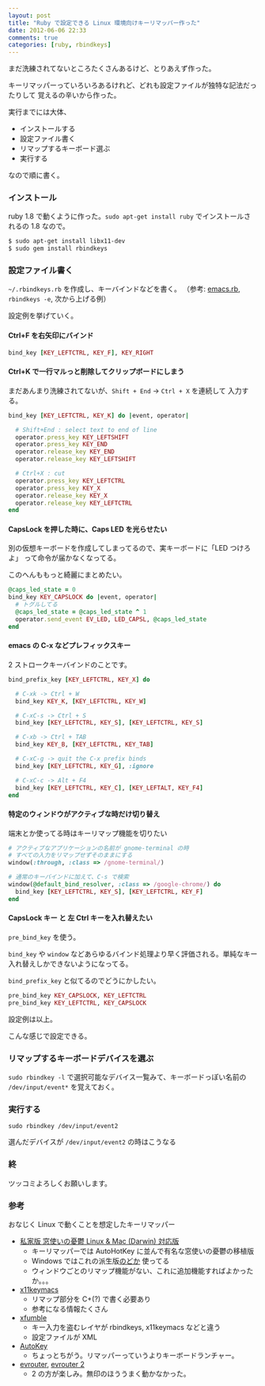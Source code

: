 ```yaml
---
layout: post
title: "Ruby で設定できる Linux 環境向けキーリマッパー作った"
date: 2012-06-06 22:33
comments: true
categories: [ruby, rbindkeys]
---
```


まだ洗練されてないところたくさんあるけど、とりあえず作った。

キーリマッパーっていろいろあるけれど、どれも設定ファイルが独特な記法だったりして
覚えるの辛いから作った。

実行までには大体、

* インストールする
* 設定ファイル書く
* リマップするキーボード選ぶ
* 実行する

なので順に書く。

### インストール

ruby 1.8 で動くように作った。`sudo apt-get install ruby` でインストールされるの
1.8 なので。

```sh
$ sudo apt-get install libx11-dev
$ sudo gem install rbindkeys
```

### 設定ファイル書く

`~/.rbindkeys.rb` を作成し、キーバインドなどを書く。
（参考:
[emacs.rb](https://github.com/kui/rbindkeys/blob/master/sample/emacs.rb),
`rbindkeys -e`, 次から上げる例）

設定例を挙げていく。

#### Ctrl+F を右矢印にバインド

```ruby
bind_key [KEY_LEFTCTRL, KEY_F], KEY_RIGHT
```

#### Ctrl+K で一行マルっと削除してクリップボードにしまう

まだあんまり洗練されてないが、`Shift + End` -> `Ctrl + X` を連続して
入力する。

```ruby
bind_key [KEY_LEFTCTRL, KEY_K] do |event, operator|

  # Shift+End : select text to end of line
  operator.press_key KEY_LEFTSHIFT
  operator.press_key KEY_END
  operator.release_key KEY_END
  operator.release_key KEY_LEFTSHIFT

  # Ctrl+X : cut
  operator.press_key KEY_LEFTCTRL
  operator.press_key KEY_X
  operator.release_key KEY_X
  operator.release_key KEY_LEFTCTRL
end
```

#### CapsLock を押した時に、Caps LED を光らせたい

別の仮想キーボードを作成してしまってるので、実キーボードに「LED つけろよ」
って命令が届かなくなってる。

このへんももっと綺麗にまとめたい。

```ruby
@caps_led_state = 0
bind_key KEY_CAPSLOCK do |event, operator|
  # トグルしてる
  @caps_led_state = @caps_led_state ^ 1
  operator.send_event EV_LED, LED_CAPSL, @caps_led_state
end
```

#### emacs の C-x などプレフィックスキー

2 ストロークキーバインドのことです。

```ruby
bind_prefix_key [KEY_LEFTCTRL, KEY_X] do

  # C-xk -> Ctrl + W
  bind_key KEY_K, [KEY_LEFTCTRL, KEY_W]

  # C-xC-s -> Ctrl + S
  bind_key [KEY_LEFTCTRL, KEY_S], [KEY_LEFTCTRL, KEY_S]

  # C-xb -> Ctrl + TAB
  bind_key KEY_B, [KEY_LEFTCTRL, KEY_TAB]

  # C-xC-g -> quit the C-x prefix binds
  bind_key [KEY_LEFTCTRL, KEY_G], :ignore

  # C-xC-c -> Alt + F4
  bind_key [KEY_LEFTCTRL, KEY_C], [KEY_LEFTALT, KEY_F4]
end
```

#### 特定のウィンドウがアクティブな時だけ切り替え

端末とか使ってる時はキーリマップ機能を切りたい

```ruby
# アクティブなアプリケーションの名前が gnome-terminal の時
# すべての入力をリマップせずそのままにする
window(:through, :class => /gnome-terminal/)

# 通常のキーバインドに加えて、C-s で検索
window(@default_bind_resolver, :class => /google-chrome/) do
  bind_key [KEY_LEFTCTRL, KEY_S], [KEY_LEFTCTRL, KEY_F]
end
```

#### CapsLock キー と 左 Ctrl キーを入れ替えたい

`pre_bind_key` を使う。

`bind_key` や `window` などあらゆるバインド処理より早く評価される。単純なキー
入れ替えしかできないようになってる。

`bind_prefix_key` と似てるのでどうにかしたい。

```ruby
pre_bind_key KEY_CAPSLOCK, KEY_LEFTCTRL
pre_bind_key KEY_LEFTCTRL, KEY_CAPSLOCK
```

設定例は以上。

こんな感じで設定できる。


### リマップするキーボードデバイスを選ぶ

`sudo rbindkey -l` で選択可能なデバイス一覧みて、キーボードっぽい名前の
`/dev/input/event*` を覚えておく。

### 実行する

```
sudo rbindkey /dev/input/event2
```

選んだデバイスが `/dev/input/event2` の時はこうなる

### 終

ツッコミよろしくお願いします。


### 参考

おなじく Linux で動くことを想定したキーリマッパー

* [私家版 窓使いの憂鬱 Linux & Mac (Darwin) 対応版](http://www42.tok2.com/home/negidakude/)
	* キーリマッパーでは AutoHotKey に並んで有名な窓使いの憂鬱の移植版
	* Windows ではこれの派生版[のどか](http://www.appletkan.com/nodoka.htm)
	  使ってる
	* ウィンドウごとのリマップ機能がない、これに追加機能すればよかったか。。。
* [x11keymacs](http://yashiromann.sakura.ne.jp/x11keymacs/)
	* リマップ部分を C+(?) で書く必要あり
	* 参考になる情報たくさん
* [xfumble](http://endoh-namazu.tierra.ne.jp/xfumble/)
	* キー入力を盗むレイヤが rbindkeys, x11keymacs などと違う
	* 設定ファイルが XML
* [AutoKey](http://code.google.com/p/autokey/)
	* ちょっとちがう。リマッパーっていうよりキーボードランチャー。
* [evrouter](http://www.bedroomlan.org/projects/evrouter),
  [evrouter 2](http://www.bedroomlan.org/projects/evrouter2)
	* 2 の方が楽しみ。無印のほううまく動かなかった。
